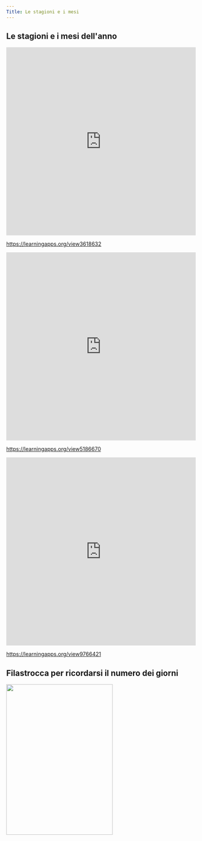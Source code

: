```yaml
---
Title: Le stagioni e i mesi
---
```


## Le stagioni e i mesi dell'anno


<iframe src="https://learningapps.org/view3618632" style="border:0px;width:100%;height:500px" webkitallowfullscreen="true" mozallowfullscreen="true"></iframe>

https://learningapps.org/view3618632

<iframe src="https://learningapps.org/watch?app=5186670" style="border:0px;width:100%;height:500px" webkitallowfullscreen="true" mozallowfullscreen="true"></iframe>

https://learningapps.org/view5186670

<iframe src="https://learningapps.org/watch?app=9766421" style="border:0px;width:100%;height:500px" webkitallowfullscreen="true" mozallowfullscreen="true"></iframe>


https://learningapps.org/view9766421

## Filastrocca per ricordarsi il numero dei giorni 


<img src="https://portalebambini.it/wp-content/uploads/2018/07/trentad-d%C3%AC-conta-novembre_opt.jpg" 
width="283" height="400">


